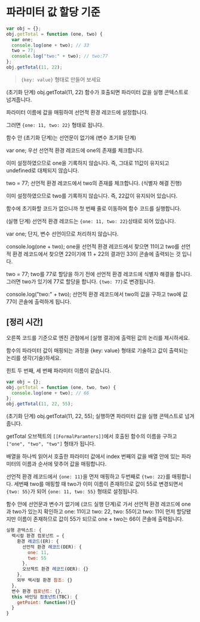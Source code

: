 # 파라미터 값 할당 기준

```js
var obj = {};
obj.getTotal = function (one, two) {
  var one;
  console.log(one + two); // 33
  two = 77;
  console.log("two:" + two); // two:77
};
obj.getTotal(11, 22);
```

> `{key: value}` 형태로 만들어 보세요

(초기화 단계) obj.getTotal(11, 22) 함수가 호출되면 파라미터 값을 실행 콘텍스트로 넘겨줍니다.

파라미터 이름에 값을 매핑하여 선언적 환경 레코드에 설정합니다.

그러면 `{one: 11, two: 22}` 형태로 됩니다.

함수 안 (초기화 단계)는 선언문이 없기에 (변수 초기화 단계)

var one; 우선 선언적 환경 레코드에 one의 존재를 체크합니다.

이미 설정하였으므로 one을 기록하지 않습니다. 즉, 그대로 11값이 유지되고 undefined로 대체되지 않습니다.

two = 77; 선언적 환경 레코드에서 two의 존재를 체크합니다. (식별자 해결 진행)

이미 설정하였으므로 two를 기록하지 않습니다. 즉, 22값이 유지되어 있습니다.

함수에 초기화할 코드가 없으니까 첫 번째 줄로 이동하여 함수 코드를 실행합니다.

(실행 단계) 선언적 환경 레코드는 `{one: 11, two: 22}`상태로 되어 있습니다.

var one; 단지, 변수 선언이므로 처리하지 않습니다.

console.log(one + two); one을 선언적 환경 레코드에서 찾으면 11이고 two를 선언적 환경 레코드에서 찾으면 22이기에 11 + 22의 결과인 33이 콘솔에 출력되는 것 입니다.

two = 77; two를 77로 할당을 하기 전에 선언적 환경 레코드에 식별자 해결을 합니다. 그러면 two가 있기에 77로 할당을 합니다. `{two: 77}`로 변경됩니다.

console.log("two:" + two); 선언적 환경 레코드에서 two의 값을 구하고 two에 값 77이 콘솔에 출력하게 됩니다.

## [정리 시간]

오른쪽 코드를 기준으로 엔진 관점에서 [실행 결과]에 출력된 값의 논리를 제시하세요.

함수의 파라미터 값이 매핑되는 과정을 {key: value} 형태로 기술하고 값이 출력되는 논리를 생각(기술)하세요.

힌트 두 번째, 세 번째 파라미터 이름이 같습니다.

```js
var obj = {};
obj.getTotal = function (one, two, two) {
  console.log(one + two); // 66
};
obj.getTotal(11, 22, 55);
```

(초기화 단계) obj.getTotal(11, 22, 55); 실행하면 파라미터 값을 실행 콘텍스트로 넘겨줍니다.

getTotal 오브젝트의 `[[FormalParamters]]`에서 호출된 함수의 이름을 구하고 `["one", "two", "two"]` 형태가 됩니다.

배열을 하나씩 읽어서 호출한 파라미터 값에서 index 번째의 값을 배열 안에 있는 파라미터의 이름과 순서에 맞추어 값을 매핑합니다.

선언적 환경 레코드에서 `{one: 11}`을 먼저 매핑하고 두번째로 `{two: 22}`를 매핑합니다. 세번째 two를 매핑할 때 two가 이미 이름이 존재하므로 값이 55로 변경되면서 `{two: 55}`가 되어 `{one: 11, two: 55}` 형태로 설정됩니다.

함수 안에 선언문과 변수가 없기에 (코드 실행 단계)로 가서 선언적 환경 레코드에 one과 two가 있는지 확인하고 one: 11이고 two: 22, two: 55이고 two: 11이 먼저 할당됐지만 이름이 존재하므로 값이 55가 되므로 one + two는 66이 콘솔에 출력됩니다.

```js
실행 콘텍스트: {
  렉시컬 환경 컴포넌트 = {
    환경 레코드(ER): {
      선언적 환경 레코드(DER): {
        one: 11,
        two: 55
      },
      오브젝트 환경 레코드(OER): {}
    },
    외부 렉시컬 환경 참조: {}
  },
  변수 환경 컴포넌트: {},
  this 바인딩 컴포넌트(TBC): {
    getPoint: function(){}
  }
}
```
